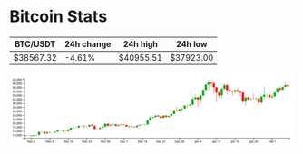 # Bitcoin Stats

BTC/USDT|24h change|24h high|24h low|
|---|---|---|---|
|$38567.32|-4.61%|$40955.51|$37923.00|

<img src="./chart.svg">
